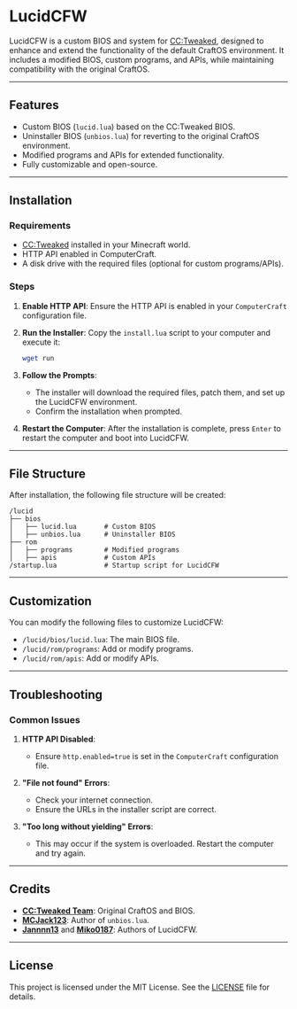 # LucidCFW

LucidCFW is a custom BIOS and system for [CC:Tweaked](https://github.com/cc-tweaked/CC-Tweaked), designed to enhance and extend the functionality of the default CraftOS environment. It includes a modified BIOS, custom programs, and APIs, while maintaining compatibility with the original CraftOS.

---

## **Features**
- Custom BIOS (`lucid.lua`) based on the CC:Tweaked BIOS.
- Uninstaller BIOS (`unbios.lua`) for reverting to the original CraftOS environment.
- Modified programs and APIs for extended functionality.
- Fully customizable and open-source.

---

## **Installation**

### **Requirements**
- [CC:Tweaked](https://github.com/cc-tweaked/CC-Tweaked) installed in your Minecraft world.
- HTTP API enabled in ComputerCraft.
- A disk drive with the required files (optional for custom programs/APIs).

### **Steps**
1. **Enable HTTP API**:
   Ensure the HTTP API is enabled in your `ComputerCraft` configuration file.

2. **Run the Installer**:
   Copy the `install.lua` script to your computer and execute it:
   ```bash
   wget run 
   ```

3. **Follow the Prompts**:
   - The installer will download the required files, patch them, and set up the LucidCFW environment.
   - Confirm the installation when prompted.

4. **Restart the Computer**:
   After the installation is complete, press `Enter` to restart the computer and boot into LucidCFW.

---

## **File Structure**
After installation, the following file structure will be created:
```
/lucid
├── bios
│   ├── lucid.lua       # Custom BIOS
│   ├── unbios.lua      # Uninstaller BIOS
├── rom
│   ├── programs        # Modified programs
│   ├── apis            # Custom APIs
/startup.lua            # Startup script for LucidCFW
```

---

## **Customization**
You can modify the following files to customize LucidCFW:
- `/lucid/bios/lucid.lua`: The main BIOS file.
- `/lucid/rom/programs`: Add or modify programs.
- `/lucid/rom/apis`: Add or modify APIs.

---

## **Troubleshooting**

### **Common Issues**
1. **HTTP API Disabled**:
   - Ensure `http.enabled=true` is set in the `ComputerCraft` configuration file.

2. **"File not found" Errors**:
   - Check your internet connection.
   - Ensure the URLs in the installer script are correct.

3. **"Too long without yielding" Errors**:
   - This may occur if the system is overloaded. Restart the computer and try again.

---

## **Credits**
- **[CC:Tweaked Team](https://github.com/cc-tweaked/CC-Tweaked)**: Original CraftOS and BIOS.
- **[MCJack123](https://gist.github.com/MCJack123)**: Author of `unbios.lua`.
- **[Jannnn13](https://github.com/Jannnn13)** and **[Miko0187](https://github.com/Miko0187)**: Authors of LucidCFW.

---

## **License**
This project is licensed under the MIT License. See the [LICENSE](./LICENSE) file for details.
